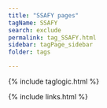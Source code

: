 ```yaml
---
title: "SSAFY pages"
tagName: SSAFY
search: exclude
permalink: tag_SSAFY.html
sidebar: tagPage_sidebar
folder: tags

---
```


{% include taglogic.html %}

{% include links.html %}
